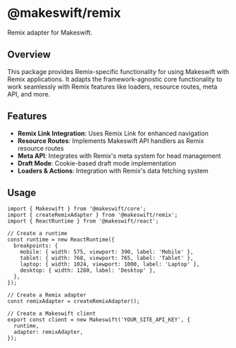 # @makeswift/remix

Remix adapter for Makeswift.

## Overview

This package provides Remix-specific functionality for using Makeswift with Remix applications. It adapts the framework-agnostic core functionality to work seamlessly with Remix features like loaders, resource routes, meta API, and more.

## Features

- **Remix Link Integration**: Uses Remix Link for enhanced navigation
- **Resource Routes**: Implements Makeswift API handlers as Remix resource routes
- **Meta API**: Integrates with Remix's meta system for head management
- **Draft Mode**: Cookie-based draft mode implementation
- **Loaders & Actions**: Integration with Remix's data fetching system

## Usage

```tsx
import { Makeswift } from '@makeswift/core';
import { createRemixAdapter } from '@makeswift/remix';
import { ReactRuntime } from '@makeswift/react';

// Create a runtime
const runtime = new ReactRuntime({
  breakpoints: {
    mobile: { width: 575, viewport: 390, label: 'Mobile' },
    tablet: { width: 768, viewport: 765, label: 'Tablet' },
    laptop: { width: 1024, viewport: 1000, label: 'Laptop' },
    desktop: { width: 1280, label: 'Desktop' },
  },
});

// Create a Remix adapter
const remixAdapter = createRemixAdapter();

// Create a Makeswift client
export const client = new Makeswift('YOUR_SITE_API_KEY', {
  runtime,
  adapter: remixAdapter,
});
```